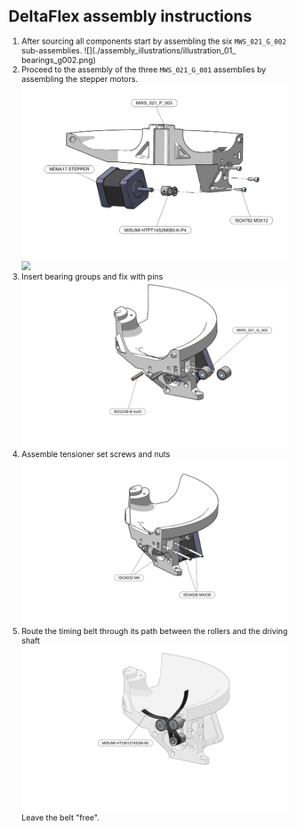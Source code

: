 # DeltaFlex assembly instructions

1. After sourcing all components start by assembling the six `MWS_021_G_002` sub-assemblies.
![](./assembly_illustrations/illustration_01_ bearings_g002.png)
1. Proceed to the assembly of the three `MWS_021_G_001` assemblies by assembling the stepper motors.
![](./assembly_illustrations/illustration_02_support_g001.png)
![](./assembly_illustrations/illustration_03_support_g001_rear_view.png)
1. Insert bearing groups and fix with pins
![](./assembly_illustrations/illustration_04_bearings_insertion.png)
1. Assemble tensioner set screws and nuts
![](./assembly_illustrations/illustration_05_tensioners.png)
1. Route the timing belt through its path between the rollers and the driving shaft
![](./assembly_illustrations/illustration_06_belt_routing.png)
Leave the belt "free".
